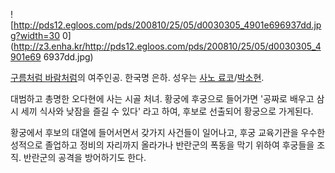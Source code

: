 ![http://pds12.egloos.com/pds/200810/25/05/d0030305_4901e696937dd.jpg?width=30
0](http://z3.enha.kr/http://pds12.egloos.com/pds/200810/25/05/d0030305_4901e69
6937dd.jpg)

[구름처럼 바람처럼](%EA%B5%AC%EB%A6%84%EC%B2%98%EB%9F%BC%20%EB%B0%94%EB%9E%8C%EC%B2%98%EB%9F%BC.md)의 여주인공. 한국명 은하. 성우는 [사노 료코](%EC%82%AC%EB%85%B8%20%EB%A3%8C%EC%BD%94.md)/[박소현](%EB%B0%95%EC%86%8C%ED%98%84.md).

대범하고 총명한 오다현에 사는 시골 처녀. 황궁에 후궁으로 들어가면 '공짜로 배우고 삼시 세끼 식사와 낮잠을 즐길 수 있다' 라고 하여,
후보로 선출되어 황궁으로 가게된다.  

황궁에서 후보의 대열에 들어서면서 갖가지 사건들이 일어나고, 후궁 교육기관을 우수한 성적으로 졸업하고 정비의 자리까지 올라가나 반란군의
폭동을 막기 위하여 후궁들을 조직. 반란군의 공격을 방어하기도 한다.  

